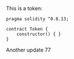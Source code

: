 This is a token: 

```
pragma solidity ^0.8.13;

contract Token {
    constructor() { }
}

```

Another update 77